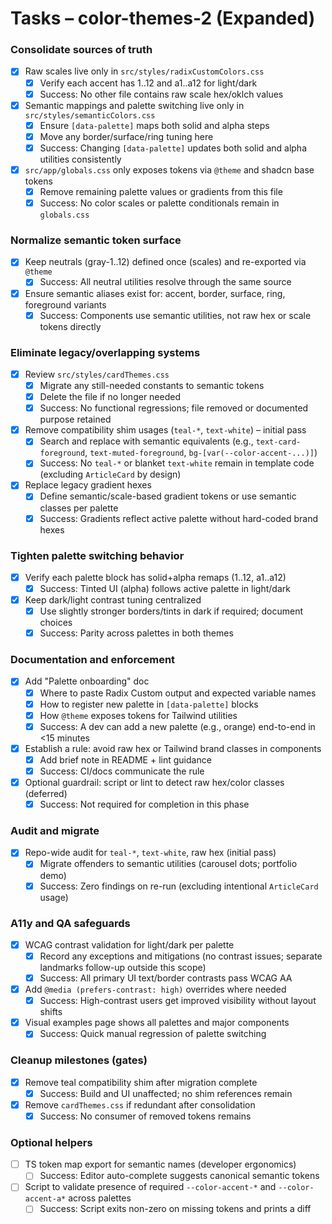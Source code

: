 # Tasks – color-themes-2 (Expanded)

### Consolidate sources of truth
- [x] Raw scales live only in `src/styles/radixCustomColors.css`
  - [x] Verify each accent has 1..12 and a1..a12 for light/dark
  - [x] Success: No other file contains raw scale hex/oklch values
- [x] Semantic mappings and palette switching live only in `src/styles/semanticColors.css`
  - [x] Ensure `[data-palette]` maps both solid and alpha steps
  - [x] Move any border/surface/ring tuning here
  - [x] Success: Changing `[data-palette]` updates both solid and alpha utilities consistently
- [x] `src/app/globals.css` only exposes tokens via `@theme` and shadcn base tokens
  - [x] Remove remaining palette values or gradients from this file
  - [x] Success: No color scales or palette conditionals remain in `globals.css`

### Normalize semantic token surface
- [x] Keep neutrals (gray-1..12) defined once (scales) and re-exported via `@theme`
  - [x] Success: All neutral utilities resolve through the same source
- [x] Ensure semantic aliases exist for: accent, border, surface, ring, foreground variants
  - [x] Success: Components use semantic utilities, not raw hex or scale tokens directly

### Eliminate legacy/overlapping systems
- [x] Review `src/styles/cardThemes.css`
  - [x] Migrate any still-needed constants to semantic tokens
  - [x] Delete the file if no longer needed
  - [x] Success: No functional regressions; file removed or documented purpose retained
- [x] Remove compatibility shim usages (`teal-*`, `text-white`) – initial pass
  - [x] Search and replace with semantic equivalents (e.g., `text-card-foreground`, `text-muted-foreground`, `bg-[var(--color-accent-...)]`)
  - [x] Success: No `teal-*` or blanket `text-white` remain in template code (excluding `ArticleCard` by design)
- [x] Replace legacy gradient hexes
  - [x] Define semantic/scale-based gradient tokens or use semantic classes per palette
  - [x] Success: Gradients reflect active palette without hard-coded brand hexes

### Tighten palette switching behavior
- [x] Verify each palette block has solid+alpha remaps (1..12, a1..a12)
  - [x] Success: Tinted UI (alpha) follows active palette in light/dark
- [x] Keep dark/light contrast tuning centralized
  - [x] Use slightly stronger borders/tints in dark if required; document choices
  - [x] Success: Parity across palettes in both themes

### Documentation and enforcement
- [x] Add "Palette onboarding" doc
  - [x] Where to paste Radix Custom output and expected variable names
  - [x] How to register new palette in `[data-palette]` blocks
  - [x] How `@theme` exposes tokens for Tailwind utilities
  - [x] Success: A dev can add a new palette (e.g., orange) end-to-end in <15 minutes
- [x] Establish a rule: avoid raw hex or Tailwind brand classes in components
  - [x] Add brief note in README + lint guidance
  - [x] Success: CI/docs communicate the rule
- [x] Optional guardrail: script or lint to detect raw hex/color classes (deferred)
  - [x] Success: Not required for completion in this phase

### Audit and migrate
- [x] Repo-wide audit for `teal-*`, `text-white`, raw hex (initial pass)
  - [x] Migrate offenders to semantic utilities (carousel dots; portfolio demo)
  - [x] Success: Zero findings on re-run (excluding intentional `ArticleCard` usage)

### A11y and QA safeguards
- [x] WCAG contrast validation for light/dark per palette
  - [x] Record any exceptions and mitigations (no contrast issues; separate landmarks follow-up outside this scope)
  - [x] Success: All primary UI text/border contrasts pass WCAG AA
- [x] Add `@media (prefers-contrast: high)` overrides where needed
  - [x] Success: High-contrast users get improved visibility without layout shifts
- [x] Visual examples page shows all palettes and major components
  - [x] Success: Quick manual regression of palette switching

### Cleanup milestones (gates)
- [x] Remove teal compatibility shim after migration complete
  - [x] Success: Build and UI unaffected; no shim references remain
- [x] Remove `cardThemes.css` if redundant after consolidation
  - [x] Success: No consumer of removed tokens remains

### Optional helpers
- [ ] TS token map export for semantic names (developer ergonomics)
  - [ ] Success: Editor auto-complete suggests canonical semantic tokens
- [ ] Script to validate presence of required `--color-accent-*` and `--color-accent-a*` across palettes
  - [ ] Success: Script exits non-zero on missing tokens and prints a diff
